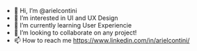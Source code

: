 - 👋 Hi, I’m @arielcontini
- 👀 I’m interested in UI and UX Design
- 🌱 I’m currently learning User Experiencie
- 💞️ I’m looking to collaborate on any project!
- 📫 How to reach me https://www.linkedin.com/in/arielcontini/

<!---
arielcontini/arielcontini is a ✨ special ✨ repository because its `README.md` (this file) appears on your GitHub profile.
You can click the Preview link to take a look at your changes.
--->
